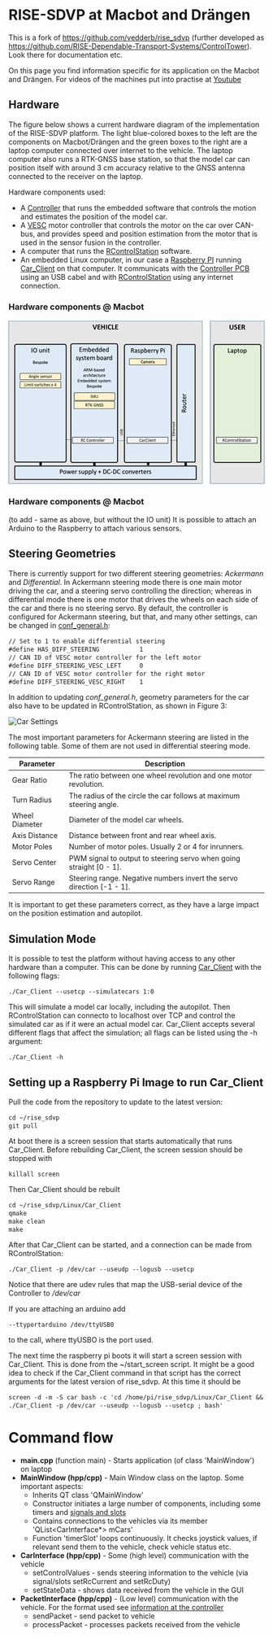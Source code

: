 # RISE-SDVP at Macbot and Drängen 

This is a fork of https://github.com/vedderb/rise_sdvp (further developed as https://github.com/RISE-Dependable-Transport-Systems/ControlTower). Look there for documentation etc.

On this page you find information specific for its application on the Macbot and Drängen. For videos of the machines put into practise at [Youtube](https://www.youtube.com/@mactrac1)


## Hardware

The figure below shows a current hardware diagram of the implementation of the RISE-SDVP platform. The light blue-colored boxes to the left are the components on Macbot/Drängen and the green boxes to the right are a laptop computer connected over internet to the vehicle. The laptop computer also runs a RTK-GNSS base station, so that the model car can position itself with around 3 cm accuracy relative to the GNSS antenna connected to the receiver on the laptop.


Hardware components used:

- A [Controller](Hardware/Controller) that runs the embedded software that controls the motion and estimates the position of the model car.
- A [VESC](https://vesc-project.com) motor controller that controls the motor on the car over CAN-bus, and provides speed and position estimation from the motor that is used in the sensor fusion in the controller.
- A computer that runs the [RControlStation](Linux/RControlStation) software.
- An embedded Linux computer, in our case a [Raspberry PI](https://www.raspberrypi.org/) running [Car_Client](Linux/Car_Client) on that computer. It communicats with the [Controller PCB](Hardware/Controller) using an USB cabel and with [RControlStation](Linux/RControlStation) using any internet connection.

### Hardware components @ Macbot

![Hardware Diagram](Documentation/overview.png)

### Hardware components @ Macbot

(to add - same as above, but without the IO unit)
It is possible to attach an Arduino to the Raspberry to attach various sensors.

## Steering Geometries

There is currently support for two different steering geometries: _Ackermann_ and _Differential_. In Ackermann steering mode there is one main motor driving the car, and a steering servo controlling the direction; whereas in differential mode there is one motor that drives the wheels on each side of the car and there is no steering servo. By default, the controller is configured for Ackermann steering, but that, and many other settings, can be changed in [conf_general.h](Embedded/RC_Controller/conf_general.h):

```
// Set to 1 to enable differential steering
#define HAS_DIFF_STEERING			1
// CAN ID of VESC motor controller for the left motor
#define DIFF_STEERING_VESC_LEFT		0
// CAN ID of VESC motor controller for the right motor
#define DIFF_STEERING_VESC_RIGHT	1
```

In addition to updating _conf_general.h_, geometry parameters for the car also have to be updated in RControlStation, as shown in Figure 3:

![Car Settings](Documentation/Pictures/GUI/car_settings.png)

The most important parameters for Ackermann steering are listed in the following table. Some of them are not used in differential steering mode.

| Parameter      | Description             |
|--------------  |-----------------------------------------------------------------------------|
| Gear Ratio     | The ratio between one wheel revolution and one motor revolution.            |
| Turn Radius    | The radius of the circle the car follows at maximum steering angle.         |
| Wheel Diameter | Diameter of the model car wheels.                                           |
| Axis Distance  | Distance between front and rear wheel axis.                                 |
| Motor Poles    | Number of motor poles. Usually 2 or 4 for inrunners.                        |
| Servo Center   | PWM signal to output to steering servo when going straight [0 - 1].         |
| Servo Range    | Steering range. Negative numbers invert the servo direction [-1 - 1].       |

It is important to get these parameters correct, as they have a large impact on the position estimation and autopilot.

## Simulation Mode

It is possible to test the platform without having access to any other hardware than a computer. This can be done by running [Car_Client](Linux/Car_Client) with the following flags:

```
./Car_Client --usetcp --simulatecars 1:0
```

This will simulate a model car locally, including the autopilot. Then RControlStation can connecto to localhost over TCP and control the simulated car as if it were an actual model car. Car_Client accepts several different flags that affect the simulation; all flags can be listed using the -h argument:

```
./Car_Client -h
```

## Setting up a Raspberry Pi Image to run Car_Client

Pull the code from the repository to update to the latest version:

```
cd ~/rise_sdvp
git pull
```

At boot there is a screen session that starts automatically that runs Car_Client. Before rebuilding Car_Client, the screen session should be stopped with

```
killall screen
```

Then Car_Client should be rebuilt

```
cd ~/rise_sdvp/Linux/Car_Client
qmake
make clean
make
```
After that Car_Client can be started, and a connection can be made from RControlStation:

```
./Car_Client -p /dev/car --useudp --logusb --usetcp
```

Notice that there are udev rules that map the USB-serial device of the Controller to _/dev/car_

If you are attaching an arduino add

```
--ttyportarduino /dev/ttyUSB0
```

to the call, where ttyUSBO is the port used.

The next time the raspberry pi boots it will start a screen session with Car_Client. This is done from the ~/start_screen script. It might be a good idea to check if the Car_Client command in that script has the correct arguments for the latest version of rise_sdvp. At this time it should be

```
screen -d -m -S car bash -c 'cd /home/pi/rise_sdvp/Linux/Car_Client && ./Car_Client -p /dev/car --useudp --logusb --usetcp ; bash'
```

# Command flow

- **main.cpp** (function main) - Starts application (of class 'MainWindow') on laptop
- **MainWindow (hpp/cpp)** - Main Window class on the laptop. Some important aspects:
  - Inherits QT class 'QMainWindow'
  - Constructor initiates a large number of components, including some timers and [signals and slots](https://en.wikipedia.org/wiki/Signals_and_slots)
  - Contains connections to the vehicles via its member 'QList<CarInterface*> mCars'
  - Function 'timerSlot' loops continuously. It checks joystick values, if relevant send them to the vehicle, check vehicle status etc.
- **CarInterface (hpp/cpp)** - Some (high level) communication with the vehicle
  - setControlValues - sends steering information to the vehicle (via signal/slots setRcCurrent and setRcDuty)
  - setStateData - shows data received from the vehicle in the GUI
- **PacketInterface (hpp/cpp)** - (Low level) communication with the vehicle. For the format used see [information at the controller](Embedded/RC_Controller/README.md)  
  - sendPacket - send packet to vehicle
  - processPacket - processes packets received from the vehicle
  
